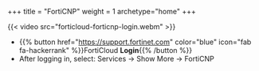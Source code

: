 +++
title = "FortiCNP"
weight = 1
archetype="home"
+++

{{< video src="forticloud-forticnp-login.webm" >}}

- {{% button href="https://support.fortinet.com" color="blue" icon="fab fa-hackerrank" %}}FortiCloud **Login**{{% /button %}}
- After logging in, select: Services -> Show More -> FortiCNP
